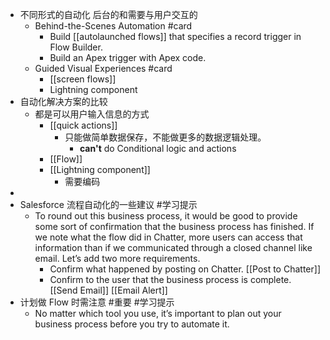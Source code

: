 - 不同形式的自动化 后台的和需要与用户交互的
	- Behind-the-Scenes Automation #card
		- Build  [[autolaunched flows]]  that specifies a record trigger in Flow Builder.
		- Build an Apex trigger with Apex code.
	- Guided Visual Experiences #card
		- [[screen flows]]
		- Lightning component
- 自动化解决方案的比较
	- 都是可以用户输入信息的方式
		- [[quick actions]]
			- 只能做简单数据保存，不能做更多的数据逻辑处理。
				- **can't** do Conditional logic and actions
		- [[Flow]]
		- [[Lightning component]]
			- 需要编码
-
- Salesforce 流程自动化的一些建议 #学习提示
	- To round out this business process, it would be good to provide some sort of confirmation that the business process has finished. If we note what the flow did in Chatter, more users can access that information than if we communicated through a closed channel like email. Let’s add two more requirements.
		- Confirm what happened by posting on Chatter. [[Post to Chatter]]
		- Confirm to the user that the business process is complete. [[Send Email]] [[Email Alert]]
- 计划做 Flow 时需注意  #重要 #学习提示
	- No matter which tool you use, it’s important to plan out your business process before you try to automate it.